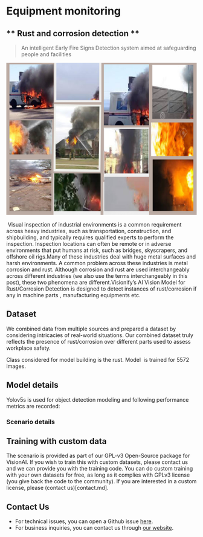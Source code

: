 # **Equipment monitoring**

## ** Rust and corrosion detection **

> An intelligent Early Fire Signs Detection system aimed at safeguarding people and facilities

![](../img/earlyfire_collage.png)


 Visual inspection of industrial environments is a common requirement across heavy industries, such as transportation, construction, and shipbuilding, and typically requires qualified experts to perform the inspection. Inspection locations can often be remote or in adverse environments that put humans at risk, such as bridges, skyscrapers, and offshore oil rigs.Many of these industries deal with huge metal surfaces and harsh environments. A common problem across these industries is metal corrosion and rust. Although corrosion and rust are used interchangeably across different industries (we also use the terms interchangeably in this post), these two phenomena are different.Visionify’s AI Vision Model for Rust/Corrosion Detection is designed to detect instances of rust/corrosion if any in machine parts , manufacturing equipments etc.

## Dataset

We combined data from multiple sources and prepared a dataset by considering intricacies of real-world situations. Our combined dataset truly reflects the presence of rust/corrosion over different parts used to assess workplace safety.

Class considered for model building is the rust. Model  is trained for 5572 images.


## Model details

Yolov5s is used for object detection modeling and following performance metrics are recorded:


### Scenario details

## Training with custom data

The scenario is provided as part of our GPL-v3 Open-Source package for VisionAI. If you wish to train this with custom datasets, please contact us and we can provide you with the training code. You can do custom training with your own datasets for free, as long as it complies with GPLv3 license (you give back the code to the community). If you are interested in a custom license, please (contact us)[contact.md].


## Contact Us

- For technical issues, you can open a Github issue [here](https://github.com/visionify/visionai).
- For business inquiries, you can contact us through [our website](https://visionify.ai/contact).


